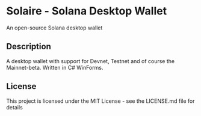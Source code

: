 # Solaire - Solana Desktop Wallet

An open-source Solana desktop wallet

## Description

A desktop wallet with support for Devnet, Testnet and of course the Mainnet-beta.
Written in C# WinForms.

## License

This project is licensed under the MIT License - see the LICENSE.md file for details

